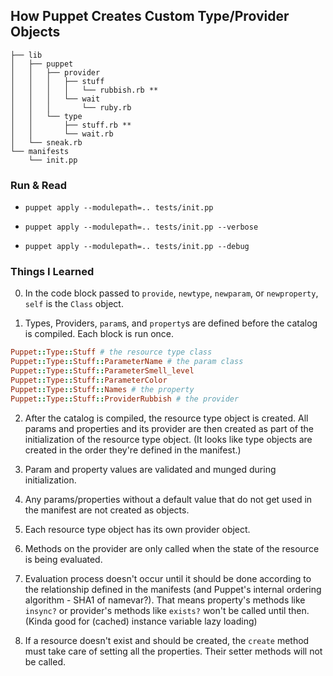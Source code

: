 ## How Puppet Creates Custom Type/Provider Objects

```
├── lib
│   ├── puppet
│   │   ├── provider
│   │   │   ├── stuff
│   │   │   │   └── rubbish.rb **
│   │   │   └── wait
│   │   │       └── ruby.rb
│   │   └── type
│   │       ├── stuff.rb **
│   │       └── wait.rb
│   └── sneak.rb
└── manifests
    └── init.pp
```

### Run & Read

- `puppet apply --modulepath=.. tests/init.pp`

- `puppet apply --modulepath=.. tests/init.pp --verbose`

- `puppet apply --modulepath=.. tests/init.pp --debug`

### Things I Learned

0. In the code block passed to `provide`, `newtype`, `newparam`, or `newproperty`, `self` is the `Class` object.

1. Types, Providers, `param`s, and `property`s are defined before the catalog is compiled. Each block is run once.

```ruby
Puppet::Type::Stuff # the resource type class
Puppet::Type::Stuff::ParameterName # the param class
Puppet::Type::Stuff::ParameterSmell_level
Puppet::Type::Stuff::ParameterColor
Puppet::Type::Stuff::Names # the property
Puppet::Type::Stuff::ProviderRubbish # the provider
```

2. After the catalog is compiled, the resource type object is created. All params and properties and its provider are then created as part of the initialization of the resource type object. (It looks like type objects are created in the order they're defined in the manifest.)

3. Param and property values are validated and munged during initialization.

4. Any params/properties without a default value that do not get used in the manifest are not created as objects.

5. Each resource type object has its own provider object.

6. Methods on the provider are only called when the state of the resource is being evaluated.

7. Evaluation process doesn't occur until it should be done according to the relationship defined in the manifests (and Puppet's internal ordering algorithm - SHA1 of namevar?). That means property's methods like `insync?` or provider's methods like `exists?` won't be called until then. (Kinda good for (cached) instance variable lazy loading)

8. If a resource doesn't exist and should be created, the `create` method must take care of setting all the properties. Their setter methods will not be called.